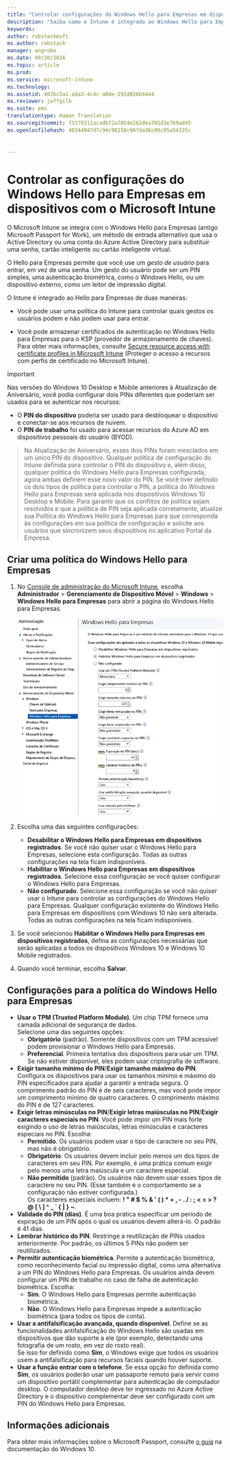 ```yaml
---
title: "Controlar configurações do Windows Hello para Empresas em dispositivos | Microsoft Intune"
description: "Saiba como o Intune é integrado ao Windows Hello para Empresas, um método de entrada alternativo que usa o Active Directory ou uma conta do Azure Active Directory para substituir uma senha, cartão inteligente ou cartão inteligente virtual."
keywords: 
author: robstackmsft
ms.author: robstack
manager: angrobe
ms.date: 09/20/2016
ms.topic: article
ms.prod: 
ms.service: microsoft-intune
ms.technology: 
ms.assetid: 402bc5a1-ada3-4c4c-a0de-292d026b4444
ms.reviewer: jeffgilb
ms.suite: ems
translationtype: Human Translation
ms.sourcegitcommit: 73379311acad6f2a7054e262dea701d3e7b9ad45
ms.openlocfilehash: 40344947d7c94c90258c967da36c09c95a54335c


---
```


# Controlar as configurações do Windows Hello para Empresas em dispositivos com o Microsoft Intune
O Microsoft Intune se integra com o Windows Hello para Empresas (antigo Microsoft Passport for Work), um método de entrada alternativo que usa o Active Directory ou uma conta do Azure Active Directory para substituir uma senha, cartão inteligente ou cartão inteligente virtual.

O Hello para Empresas permite que você use um *gesto de usuário* para entrar, em vez de uma senha. Um gesto do usuário pode ser um PIN simples, uma autenticação biométrica, como o Windows Hello, ou um dispositivo externo, como um leitor de impressão digital.

O Intune é integrado ao Hello para Empresas de duas maneiras:

-   Você pode usar uma política do Intune para controlar quais gestos os usuários podem e não podem usar para entrar.

-   Você pode armazenar certificados de autenticação no Windows Hello para Empresas para o KSP (provedor de armazenamento de chaves). Para obter mais informações, consulte [Secure resource access with certificate profiles in Microsoft Intune](secure-resource-access-with-certificate-profiles.md) (Proteger o acesso a recursos com perfis de certificado no Microsoft Intune).

> [!IMPORTANT]
> Nas versões do Windows 10 Desktop e Mobile anteriores à Atualização de Aniversário, você podia configurar dois PINs diferentes que poderiam ser usados para se autenticar nos recursos:
- O **PIN do dispositivo** poderia ser usado para desbloquear o dispositivo e conectar-se aos recursos de nuvem.
- O **PIN de trabalho** foi usado para acessar recursos do Azure AD em dispositivos pessoais do usuário (BYOD).

>Na Atualização de Aniversário, esses dois PINs foram mesclados em um único PIN do dispositivo.
Qualquer política de configuração do Intune definida para controlar o PIN do dispositivo e, além disso, qualquer política do Windows Hello para Empresas configurada; agora ambas definem esse novo valor do PIN.
Se você tiver definido os dois tipos de política para controlar o PIN, a política do Windows Hello para Empresas será aplicada nos dispositivos Windows 10 Desktop e Mobile.
Para garantir que os conflitos de política sejam resolvidos e que a política de PIN seja aplicada corretamente, atualize sua Política do Windows Hello para Empresas para que corresponda às configurações em sua política de configuração e solicite aos usuários que sincronizem seus dispositivos no aplicativo Portal da Empresa.



## Criar uma política do Windows Hello para Empresas

1.  No [Console de administração do Microsoft Intune](https://manage.microsoft.com), escolha **Administrador** &gt; **Gerenciamento de Dispositivo Móvel** &gt; **Windows** &gt; **Windows Hello para Empresas** para abrir a página do Windows Hello para Empresas.

    ![Página do Windows Hello para Empresas](../media/passport.png)

2.  Escolha uma das seguintes configurações:
    - **Desabilitar o Windows Hello para Empresas em dispositivos registrados**. Se você não quiser usar o Windows Hello para Empresas, selecione esta configuração. Todas as outras configurações na tela ficam indisponíveis.
    - **Habilitar o Windows Hello para Empresas em dispositivos registrados**. Selecione essa configuração se você quiser configurar o Windows Hello para Empresas.
    - **Não configurado**. Selecione essa configuração se você não quiser usar o Intune para controlar as configurações do Windows Hello para Empresas. Qualquer configuração existente do Windows Hello para Empresas em dispositivos com Windows 10 não será alterada. Todas as outras configurações na tela ficam indisponíveis.
3.  Se você selecionou **Habilitar o Windows Hello para Empresas em dispositivos registrados**, defina as configurações necessárias que serão aplicadas a todos os dispositivos Windows 10 e Windows 10 Mobile registrados.
4.  Quando você terminar, escolha **Salvar**.


## Configurações para a política do Windows Hello para Empresas

- **Usar o TPM (Trusted Platform Module)**. Um chip TPM fornece uma camada adicional de segurança de dados.<br>Selecione uma das seguintes opções:
    - **Obrigatório** (padrão). Somente dispositivos com um TPM acessível podem provisionar o Windows Hello para Empresas.
    - **Preferencial**. Primeira tentativa dos dispositivos para usar um TPM. Se não estiver disponível, eles podem usar criptografia de software.
- **Exigir tamanho mínimo do PIN**/**Exigir tamanho máximo do PIN**. Configura os dispositivos para usar os tamanhos mínimo e máximo do PIN especificados para ajudar a garantir a entrada segura. O comprimento padrão do PIN é de seis caracteres, mas você pode impor um comprimento mínimo de quatro caracteres. O comprimento máximo do PIN é de 127 caracteres.
- **Exigir letras minúsculas no PIN**/**Exigir letras maiúsculas no PIN**/**Exigir caracteres especiais no PIN**. Você pode impor um PIN mais forte exigindo o uso de letras maiúsculas, letras minúsculas e caracteres especiais no PIN. Escolha:
    - **Permitido**. Os usuários podem usar o tipo de caractere no seu PIN, mas não é obrigatório.
    - **Obrigatório**. Os usuários devem incluir pelo menos um dos tipos de caracteres em seu PIN. Por exemplo, é uma prática comum exigir pelo menos uma letra maiúscula e um caractere especial.
    - **Não permitido** (padrão). Os usuários não devem usar esses tipos de caractere no seu PIN. (Esse também é o comportamento se a configuração não estiver configurada.)<br>Os caracteres especiais incluem: **! " # $ % &amp; ' ( ) &#42; + , - . / : ; &lt; = &gt; ? @ [ \ ] ^ _ &#96; { &#124; } ~**.
- **Validade do PIN (dias)**. É uma boa prática especificar um período de expiração de um PIN após o qual os usuários devem alterá-lo. O padrão é 41 dias.
- **Lembrar histórico do PIN**. Restringe a reutilização de PINs usados anteriormente. Por padrão, os últimos 5 PINs não podem ser reutilizados.
- **Permitir autenticação biométrica**. Permite a autenticação biométrica, como reconhecimento facial ou impressão digital, como uma alternativa a um PIN do Windows Hello para Empresas. Os usuários ainda devem configurar um PIN de trabalho no caso de falha de autenticação biométrica. Escolha:
    - **Sim**. O Windows Hello para Empresas permite autenticação biométrica.
    - **Não**. O Windows Hello para Empresas impede a autenticação biométrica (para todos os tipos de conta).
- **Usar a antifalsificação avançada, quando disponível**. Define se as funcionalidades antifalsificação do Windows Hello são usadas em dispositivos que dão suporte a ele (por exemplo, detectando uma fotografia de um rosto, em vez do rosto real).<br>Se isso for definido como **Sim**, o Windows exige que todos os usuários usem a antifalsificação para recursos faciais quando houver suporte.
- **Usar a função entrar com o telefone**. Se essa opção for definida como **Sim**, os usuários poderão usar um passaporte remoto para servir como um dispositivo portátil complementar para autenticação de computador desktop. O computador desktop deve ter ingressado no Azure Active Directory e o dispositivo complementar deve ser configurado com um PIN do Windows Hello para Empresas.

## Informações adicionais
Para obter mais informações sobre o Microsoft Passport, consulte [o guia](https://technet.microsoft.com/library/mt589441.aspx) na documentação do Windows 10.



<!--HONumber=Sep16_HO3-->


